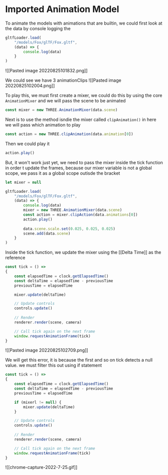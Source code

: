 # Imported Animation Model
To animate the models with animations that are builtin, we could first look at the data by console logging the 

```js
gltfLoader.load(
    "/models/Fox/glTF/Fox.gltf",
    (data) => {
        console.log(data)
    }
)
```

![[Pasted image 20220825101832.png]]

We could see we have 3 animationClips
![[Pasted image 20220825102004.png]]

To play this, we must first create a mixer, we could do this by using the core `AnimationMixer` and we will pass the scene to be animated
```js
const mixer = new THREE.AnimationMixer(data.scene)
```

Next is to use the method isndie the mixer called `clipAnimation()` in here we will pass which animation to play
```js 
const action = new THREE.clipAnimation(data.animation[0])
```

Then we could play it
```js
action.play()
```

But, it won't work just yet, we need to pass the mixer inside the tick function in order t update the frames, because our mixer variable is not a global scope, we pass it as a global scope outisde the bracket
```js
let mixer = null

gltfLoader.load(
    "/models/Fox/glTF/Fox.gltf",
    (data) => {
        console.log(data)
        mixer = new THREE.AnimationMixer(data.scene)
        const action = mixer.clipAction(data.animations[0])
        action.play()
        
        data.scene.scale.set(0.025, 0.025, 0.025)
        scene.add(data.scene)
    }
)
```

Inside the tick function, we update the mixer using the [[Delta Time]] as the reference
```js
const tick = () =>
{
    const elapsedTime = clock.getElapsedTime()
    const deltaTime = elapsedTime - previousTime
    previousTime = elapsedTime

    mixer.update(deltaTime)

    // Update controls
    controls.update()
    
    // Render
    renderer.render(scene, camera)

    // Call tick again on the next frame
    window.requestAnimationFrame(tick)
}
```

![[Pasted image 20220825102709.png]]

We will get this error, it is because the first and so on tick detects a null value. we must filter this out using if statement
```js
const tick = () =>
{
    const elapsedTime = clock.getElapsedTime()
    const deltaTime = elapsedTime - previousTime
    previousTime = elapsedTime

	if (mixerl != null) {
		mixer.update(deltaTime)
	}

    // Update controls
    controls.update()
    
    // Render
    renderer.render(scene, camera)

    // Call tick again on the next frame
    window.requestAnimationFrame(tick)
}
```

![[chrome-capture-2022-7-25.gif]]